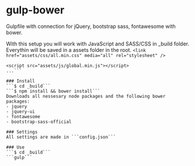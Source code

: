 # gulp-bower
Gulpfile with connection for jQuery, bootstrap sass, fontawesome with bower.

With this setup you will work with JavaScript and SASS/CSS in _build folder. 
Everythin will be saved in a assets folder in the root.
```<link href="assets/css/all.min.css" media="all" rel="stylesheet" />```
```<script src="assets/js/vendor.min.js"></script>
<script src="assets/js/global.min.js"></script>
...```

### Install
```$ cd _build```
```$ npm install && bower install```
Downloads all nessesary node packages and the following bower packages:
- jquery
- jquery-ui
- fontawesome
- bootstrap-sass-official

### Settings
All settings are made in ```config.json```

### Use
```$ cd _build```
```gulp```

